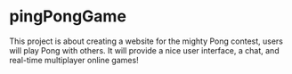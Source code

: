 # pingPongGame
This project is about creating a website for the mighty Pong contest, users will play Pong with others. It will provide a nice user interface, a chat, and real-time multiplayer online games!
